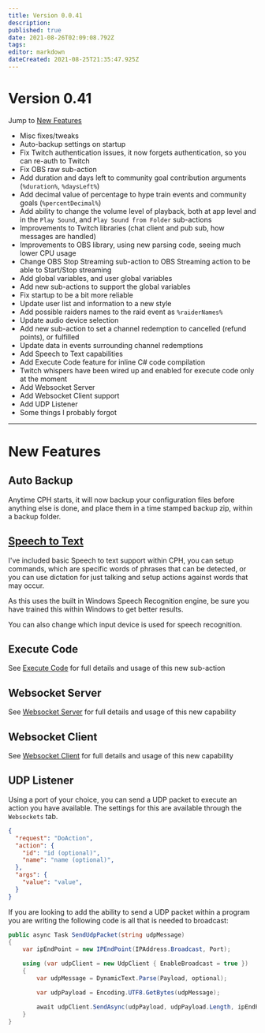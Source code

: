 ```yaml
---
title: Version 0.0.41
description: 
published: true
date: 2021-08-26T02:09:08.792Z
tags: 
editor: markdown
dateCreated: 2021-08-25T21:35:47.925Z
---
```


# Version 0.41

Jump to [New Features](#new-features)

* Misc fixes/tweaks
* Auto-backup settings on startup
* Fix Twitch authentication issues, it now forgets authentication, so you can re-auth to Twitch
* Fix OBS raw sub-action
* Add duration and days left to community goal contribution arguments (`%duration%`, `%daysLeft%`)
* Add decimal value of percentage to hype train events and community goals (`%percentDecimal%`)
* Add ability to change the volume level of playback, both at app level and in the `Play Sound`, and `Play Sound from Folder` sub-actions
* Improvements to Twitch libraries (chat client and pub sub, how messages are handled)
* Improvements to OBS library, using new parsing code, seeing much lower CPU usage
* Change OBS Stop Streaming sub-action to OBS Streaming action to be able to Start/Stop streaming
* Add global variables, and user global variables
* Add new sub-actions to support the global variables
* Fix startup to be a bit more reliable
* Update user list and information to a new style
* Add possible raiders names to the raid event as `%raiderNames%`
* Update audio device selection
* Add new sub-action to set a channel redemption to cancelled (refund points), or fulfilled
* Update data in events surrounding channel redemptions
* Add Speech to Text capabilities
* Add Execute Code feature for inline C# code compilation
* Twitch whispers have been wired up and enabled for execute code only at the moment
* Add Websocket Server
* Add Websocket Client support
* Add UDP Listener
* Some things I probably forgot

***
# New Features
## Auto Backup
Anytime CPH starts, it will now backup your configuration files before anything else is done, and place them in a time stamped backup zip, within a backup folder.

## [Speech to Text](Speech-to-Text)
I've included basic Speech to text support within CPH, you can setup commands, which are specific words of phrases that can be detected, or you can use dictation for just talking and setup actions against words that may occur.

As this uses the built in Windows Speech Recognition engine, be sure you have trained this within Windows to get better results.

You can also change which input device is used for speech recognition.

## Execute Code
See [Execute Code](/Sub-Actions/Execute-Code) for full details and usage of this new sub-action

## Websocket Server
See [Websocket Server](Websocket-Server) for full details and usage of this new capability

## Websocket Client
See [Websocket Client](Websocket-Clients) for full details and usage of this new capability

## UDP Listener
Using a port of your choice, you can send a UDP packet to execute an action you have available.  The settings for this are available through the `Websockets` tab.

```json
{
  "request": "DoAction",
  "action": {
    "id": "id (optional)",
    "name": "name (optional)",
  },
  "args": {
    "value": "value",
  }
}
```

If you are looking to add the ability to send a UDP packet within a program you are writing the following code is all that is needed to broadcast:

```csharp
public async Task SendUdpPacket(string udpMessage)
{
    var ipEndPoint = new IPEndPoint(IPAddress.Broadcast, Port);

    using (var udpClient = new UdpClient { EnableBroadcast = true })
    {
        var udpMessage = DynamicText.Parse(Payload, optional);

        var udpPayload = Encoding.UTF8.GetBytes(udpMessage);

        await udpClient.SendAsync(udpPayload, udpPayload.Length, ipEndPoint);
    }
}
```